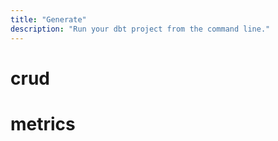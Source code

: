 ```yaml
---
title: "Generate"
description: "Run your dbt project from the command line."
---
```


# crud

# metrics

